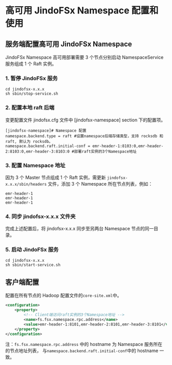 # 高可用 JindoFSx Namespace 配置和使用

## 服务端配置高可用 JindoFSx Namespace
JindoFSx Namespace 高可用部署需要 3 个节点分别启动 NamespaceService 服务组成 1 个 Raft 实例。

### 1. 暂停 JindoFSx 服务
```
cd jindofsx-x.x.x
sh sbin/stop-service.sh
```

### 2. 配置本地 raft 后端

变更配置文件 jindofsx.cfg 文件中 [jindofsx-namespace] section 下的配置项。

```
[jindofsx-namespace]# Namespace 配置
namespace.backend.type = raft #设置namespace后端存储类型，支持 rocksdb 和 raft, 默认为 rocksdb。
namespace.backend.raft.initial-conf = emr-header-1:8103:0,emr-header-2:8103:0,emr-header-3:8103:0 #部署raft实例的3个Namespace地址
```

### 3. 配置 Namespace 地址
因为 3 个 Master 节点组成 1 个 Raft 实例，需更新 `jindofsx-x.x.x/sbin/headers` 文件，添加 3 个 Namespace 所在节点列表，例如：
```
emr-header-1
emr-header-1
emr-header-1
```

### 4. 同步 jindofsx-x.x.x 文件夹
完成上述配置后，将 jindofsx-x.x.x 同步至另两台 Namespace 节点的同一目录。

### 5. 启动 JindoFSx 服务
```
cd jindofsx-x.x.x
sh sbin/start-service.sh
```

## 客户端配置

配置在所有节点的 Hadoop 配置文件的`core-site.xml`中。
```xml
<configuration>
    <property>
        <!-- Client端访问raft实例的3个Namespace地址 -->
        <name>fs.fsx.namespace.rpc.address</name>
        <value>emr-header-1:8101,emr-header-2:8101,emr-header-3:8101</value>
    </property>
</configuration>
```

注：`fs.fsx.namespace.rpc.address` 中的 hostname 为 Namespace 服务所在的节点地址列表， 与`namespace.backend.raft.initial-conf`中的 hostname 一致。
